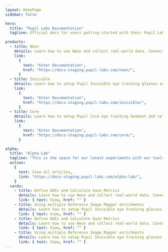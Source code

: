 ```yaml
---
layout: HomePage
sidebar: false

hero:
  title: "Pupil Labs Documentation"
  tagline: Official docs for users getting started with their Pupil Labs eye tracking glasses and for developers working on eye tracking applications and integrations.

products:
  - title: Neon
    details: Learn how to use Neon and collect real-world data. Connect to Pupil Cloud, manage your data, analyze, and take your research to the next level.
    link:
      {
        text: "Enter Documentation",
        href: "https://docs-staging.pupil-labs.com/neon/",
      }
  - title: Invisible
    details: Learn how to setup Pupil Invisible eye tracking glasses and collect real world data. Connect to Pupil Cloud, manage your data, analyze, and take your research to the next level.
    link:
      {
        text: "Enter Documentation",
        href: "https://docs-staging.pupil-labs.com/invisible/",
      }
  - title: Core
    details: Learn how to setup Pupil Core eye tracking headset and collect data with Pupil Capture. Use Pupil Player to explore your data in greater detail.
    link:
      {
        text: "Enter Documentation",
        href: "https://docs-staging.pupil-labs.com/core/",
      }

alpha:
  title: "Alpha Lab"
  tagline: "This is the space for our latest experiments with our tools. Alpha Lab is not a place for official product documentation. Everything you find here should be considered a work in progress, and may even be a bit rough around the edges."
  action:
    {
      text: View all articles,
      link: "https://docs-staging.pupil-labs.com/alpha-lab/",
    }
  cards:
    - title: Define AOIs and Calculate Gaze Metrics
      details: Learn how to use Neon and collect real-world data. Connect to Pupil Cloud, manage your data, analyze, and take your research to the next level.
      link: { text: View, href: "" }
    - title: Using multiple Reference Image Mapper enrichments
      details: Learn how to setup Pupil Invisible eye tracking glasses and collect real world data. Connect to Pupil Cloud, manage your data, analyze, and take your research to the next level.
      link: { text: View, href: "" }
    - title: Define AOIs and Calculate Gaze Metrics
      details: Learn how to use Neon and collect real-world data. Connect to Pupil Cloud, manage your data, analyze, and take your research to the next level.
      link: { text: View, href: "" }
    - title: Using multiple Reference Image Mapper enrichments
      details: Learn how to setup Pupil Invisible eye tracking glasses and collect real world data. Connect to Pupil Cloud, manage your data, analyze, and take your research to the next level.
      link: { text: View, href: "" }
---
```

